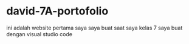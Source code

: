 # david-7A-portofolio
ini adalah website pertama saya saya buat saat saya kelas 7 saya buat dengan visual studio code
